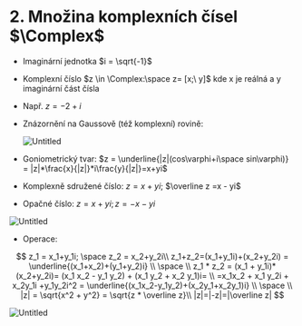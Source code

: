 # 2. Množina komplexních čísel $\Complex$

- Imaginární jednotka $i = \sqrt{-1}$
- Komplexní číslo $z \in \Complex:\space z= [x;\ y]$ kde x je reálná a y imaginární část čísla
- Např. $z = -2+i$
- Znázornění na Gaussově (též komplexní) rovině:
    
    ![Untitled](2%20Mnoz%CC%8Cina%20komplexni%CC%81ch%20c%CC%8Ci%CC%81sel%20$%20Complex$%2031a6d055bf6b4498a4c7321fa4ca3fe8/Untitled.png)
    
- Goniometrický tvar: $z = \underline{|z|(cos\varphi+i\space sin\varphi)} = |z|*\frac{x}{|z|}*i\frac{y}{|z|}=x+yi$
- Komplexně sdružené číslo: $z = x + yi$$;$  $\overline z =x - yi$
- Opačné číslo:  $z = x + yi;  z = -x - yi$

![Untitled](2%20Mnoz%CC%8Cina%20komplexni%CC%81ch%20c%CC%8Ci%CC%81sel%20$%20Complex$%2031a6d055bf6b4498a4c7321fa4ca3fe8/Untitled%201.png)

- Operace:

$$
z_1 = x_1+y_1i; \space z_2 = x_2+y_2i\\
z_1+z_2=(x_1+y_1i)+(x_2+y_2i) = \underline{(x_1+x_2)+(y_1+y_2)i} \\ \space
\\
z_1 * z_2 = (x_1 + y_1i)*(x_2+y_2i)= (x_1 x_2 - y_1 y_2) + (x_1 y_2 + x_2 y_1)i= \\
=x_1x_2 + x_1 y_2i + x_2y_1i +y_1y_2i^2 = \underline{(x_1x_2-y_1y_2)+(x_2y_1+x_2y_1)i}
\\ \space \\
|z| = \sqrt{x^2 + y^2} = \sqrt{z * \overline z}\\
|z|=|-z|=|\overline z|
$$

![Untitled](2%20Mnoz%CC%8Cina%20komplexni%CC%81ch%20c%CC%8Ci%CC%81sel%20$%20Complex$%2031a6d055bf6b4498a4c7321fa4ca3fe8/Untitled%202.png)